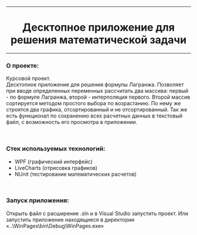 <hr>
<h1 align="center">Десктопное приложение для решения математической задачи</h1>
<hr>
<div align="left">
  <h3>О проекте:</h3>
<p>Курсовой проект. <br> Десктопное приложение для решения формулы Лагранжа. Позволяет при вводе определенных переменных рассчитать два массива: 
первый - по формуле Лагранжа, второй - интерполяция первого. Второй массив сортируется методом простого выбора по возрастанию. 
  По нему же строятся два графика, отсортированный и не отсортированный. Так же есть функционал по сохранению всех расчетных данных в текстовый файл, с возможность его просмотра в приложении. </p>
<br>
<h3>Стек используемых технологий:</h3>
<ul>
  <li>WPF (графический интерфейс)</li>
  <li>LiveCharts (отрисовка графиков)</li>
  <li>NUnit (тестирование математических расчетов)</li>
</ul>
<br>
<h3>Запуск приложения:</h3>
<p>Открыть файл с расширение .sln и в Visual Studio запустить проект. Или запустить приложение находящиеся в директории &#171..\WinPages\bin\Debug\WinPages.exe&#187</p>
</div>
